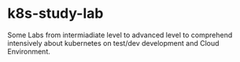 # k8s-study-lab
Some Labs from intermiadiate level  to advanced level to comprehend intensively about kubernetes on test/dev development and Cloud Environment.
